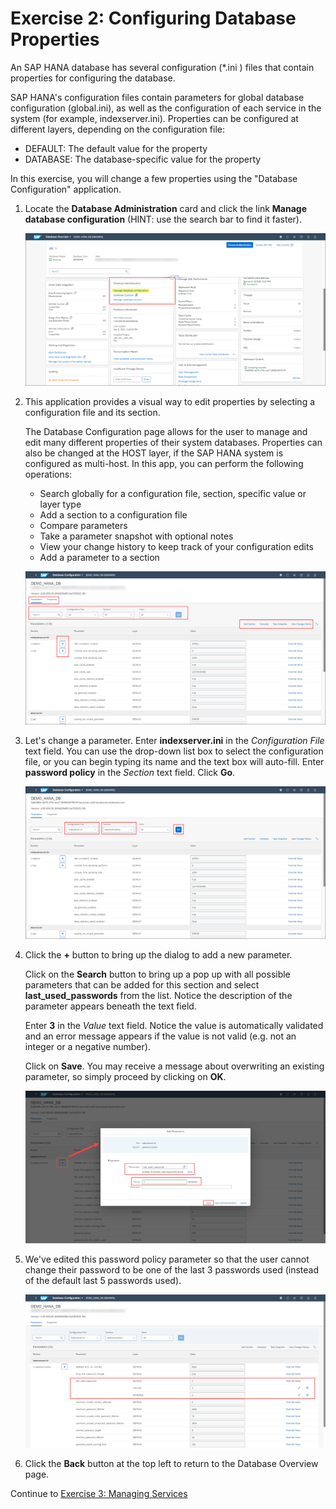 # Exercise 2: Configuring Database Properties

An SAP HANA database has several configuration (*.ini ) files that contain properties for configuring the database.

SAP HANA's configuration files contain parameters for global database configuration (global.ini), as well as the configuration of each service in the system (for example, indexserver.ini).
Properties can be configured at different layers, depending on the configuration file:

- DEFAULT: The default value for the property
- DATABASE: The database-specific value for the property

In this exercise, you will change a few properties using the "Database Configuration" application.

1. Locate the **Database Administration** card and click the link **Manage database configuration** (HINT: use the search bar to find it faster).

    ![Database Administration Card](./images/2-01_DBAdminCard.png)

2. This application provides a visual way to edit properties by selecting a configuration file and its section.

    The Database Configuration page allows for the user to manage and edit many different properties of their system databases. Properties can also be changed at the HOST layer, if the SAP HANA system is configured as multi-host. In this app, you can perform the following operations:
    
    - Search globally for a configuration file, section, specific value or layer type
    - Add a section to a configuration file
    - Compare parameters
    - Take a parameter snapshot with optional notes
    - View your change history to keep track of your configuration edits
    - Add a parameter to a section

    ![Database Configuration App](./images/2-02_DBConfigApp.png)

3. Let's change a parameter. Enter **indexserver.ini** in the *Configuration File* text field. You can use the drop-down list box to select the configuration file, or you can begin typing its name and the text box will auto-fill. Enter **password policy** in the *Section* text field. Click **Go**.

    ![View Section Config](./images/2-03_ViewSectionConfig.png)

4. Click the **+** button to bring up the dialog to add a new parameter.

    Click on the **Search** button to bring up a pop up with all possible parameters that can be added for this section and select **last_used_passwords** from the list. Notice the description of the parameter appears beneath the text field.
    
    Enter **3** in the *Value* text field. Notice the value is automatically validated and an error message appears if the value is not valid (e.g. not an integer or a negative number).

    Click on **Save**. You may receive a message about overwriting an existing parameter, so simply proceed by clicking on **OK**.

    ![Add Parameters](./images/2-04_AddParams.png)

5. We've edited this password policy parameter so that the user cannot change their password to be one of the last 3 passwords used (instead of the default last 5 passwords used).

    ![Password Policy](./images/2-05_PasswordPolicy.png)

6. Click the **Back** button at the top left to return to the Database Overview page.

Continue to [Exercise 3: Managing Services](../ex_3)